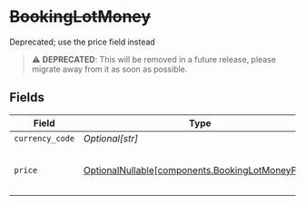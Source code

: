 # ~~BookingLotMoney~~

Deprecated; use the price field instead

> :warning: **DEPRECATED**: This will be removed in a future release, please migrate away from it as soon as possible.


## Fields

| Field                                                                                                | Type                                                                                                 | Required                                                                                             | Description                                                                                          | Example                                                                                              |
| ---------------------------------------------------------------------------------------------------- | ---------------------------------------------------------------------------------------------------- | ---------------------------------------------------------------------------------------------------- | ---------------------------------------------------------------------------------------------------- | ---------------------------------------------------------------------------------------------------- |
| `currency_code`                                                                                      | *Optional[str]*                                                                                      | :heavy_minus_sign:                                                                                   | N/A                                                                                                  | USD                                                                                                  |
| `price`                                                                                              | [OptionalNullable[components.BookingLotMoneyPrice]](../../models/components/bookinglotmoneyprice.md) | :heavy_minus_sign:                                                                                   | N/A                                                                                                  | {<br/>"value": "2.50"<br/>}                                                                          |